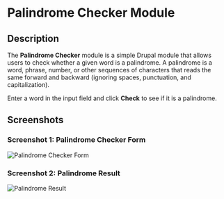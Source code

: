 # Palindrome Checker Module

## Description

The **Palindrome Checker** module is a simple Drupal module that allows users to check whether a given word is a palindrome. A palindrome is a word, phrase, number, or other sequences of characters that reads the same forward and backward (ignoring spaces, punctuation, and capitalization).

Enter a word in the input field and click **Check** to see if it is a palindrome.

## Screenshots

### Screenshot 1: Palindrome Checker Form

![Palindrome Checker Form](https://imgur.com/BIaYA1t.png)

### Screenshot 2: Palindrome Result

![Palindrome Result](https://imgur.com/HRdOjxj.png)
